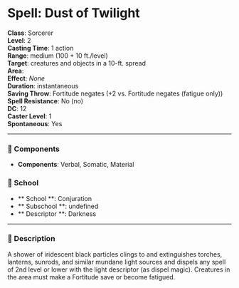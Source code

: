 
# Spell: Dust of Twilight
**Class**: Sorcerer  
**Level**: 2  
**Casting Time**: 1 action  
**Range**: medium (100 + 10 ft./level)  
**Target**: creatures and objects in a 10-ft. spread  
**Area**:   
**Effect**: _None_  
**Duration**: instantaneous  
**Saving Throw**: Fortitude negates (+2 vs. Fortitude negates (fatigue only))  
**Spell Resistance**: No (no)  
**DC**: 12  
**Caster Level**: 1  
**Spontaneous**: Yes

---

### 🔮 Components
- **Components**: Verbal, Somatic, Material

### 🏫 School
- ** School **: Conjuration
- ** Subschool **: undefined
- ** Descriptor **: Darkness
---

### 📜 Description
A shower of iridescent black particles clings to and extinguishes torches, lanterns, sunrods, and similar mundane light sources and dispels any spell of 2nd level or lower with the light descriptor (as dispel magic). Creatures in the area must make a Fortitude save or become fatigued.
